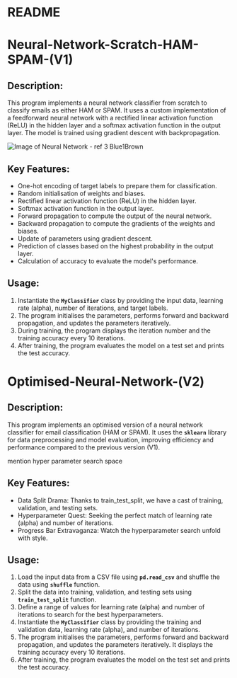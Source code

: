 # README

# **Neural-Network-Scratch-HAM-SPAM-(V1)**

## **Description:**

This program implements a neural network classifier from scratch to classify emails as either HAM or SPAM. It uses a custom implementation of a feedforward neural network with a rectified linear activation function (ReLU) in the hidden layer and a softmax activation function in the output layer. The model is trained using gradient descent with backpropagation.

![Image of Neural Network - ref 3 Blue1Brown](data/NN_pic.png|width=1000)

## **Key Features:**

- One-hot encoding of target labels to prepare them for classification.
- Random initialisation of weights and biases.
- Rectified linear activation function (ReLU) in the hidden layer.
- Softmax activation function in the output layer.
- Forward propagation to compute the output of the neural network.
- Backward propagation to compute the gradients of the weights and biases.
- Update of parameters using gradient descent.
- Prediction of classes based on the highest probability in the output layer.
- Calculation of accuracy to evaluate the model's performance.

## **Usage:**

1. Instantiate the **`MyClassifier`** class by providing the input data, learning rate (alpha), number of iterations, and target labels.
2. The program initialises the parameters, performs forward and backward propagation, and updates the parameters iteratively.
3. During training, the program displays the iteration number and the training accuracy every 10 iterations.
4. After training, the program evaluates the model on a test set and prints the test accuracy.

# **Optimised-Neural-Network-(V2)**

## **Description:**

This program implements an optimised version of a neural network classifier for email classification (HAM or SPAM). It uses the **`sklearn`** library for data preprocessing and model evaluation, improving efficiency and performance compared to the previous version (V1).

mention hyper parameter search space 

## **Key Features:**
- Data Split Drama: Thanks to train_test_split, we have a cast of training, validation, and testing sets.
- Hyperparameter Quest: Seeking the perfect match of learning rate (alpha) and number of iterations.
- Progress Bar Extravaganza: Watch the hyperparameter search unfold with style.


## **Usage:**

1. Load the input data from a CSV file using **`pd.read_csv`** and shuffle the data using **`shuffle`** function.
2. Split the data into training, validation, and testing sets using **`train_test_split`** function.
3. Define a range of values for learning rate (alpha) and number of iterations to search for the best hyperparameters.
4. Instantiate the **`MyClassifier`** class by providing the training and validation data, learning rate (alpha), and number of iterations.
5. The program initialises the parameters, performs forward and backward propagation, and updates the parameters iteratively. It displays the training accuracy every 10 iterations.
6. After training, the program evaluates the model on the test set and prints the test accuracy.
